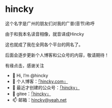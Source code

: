 # hincky 
这个名字是广州的朋友们对我的广普(音节)称呼

由于和我本名读音相像，就音译成Hincky

这也就成了我在全网各个平台的网名了。

后面会逐步更新个人博客和公众号的内容，敬请期待！

有缘点击，感谢关注

- 👋 Hi, I’m @hincky
- 👀 个人博客：[「hincky.com」](https://hincky.com)
- 🌱 最近才创建的公众号：[「hincky」](https://mp.weixin.qq.com/s/3qa1Ktrz9Zka18yHP2eIxQ)
- 💞️ gitee：[「hincky」](https://gitee.com/hincky)
- 📫 邮箱：hincky@yeah.net

<!---
hincky/hincky is a ✨ special ✨ repository because its `README.md` (this file) appears on your GitHub profile.
You can click the Preview link to take a look at your changes.
--->
